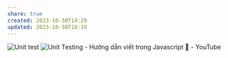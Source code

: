 ```yaml
---
share: true
created: 2023-10-30T14:29
updated: 2023-10-30T18:19
---
```

![Unit test](https://youtu.be/tIrcxwLqzjQ)
![Unit Testing - Hướng dẫn viết trong Javascript 🎉 - YouTube](https://www.youtube.com/watch?v=i4P4x7dIfCs)
